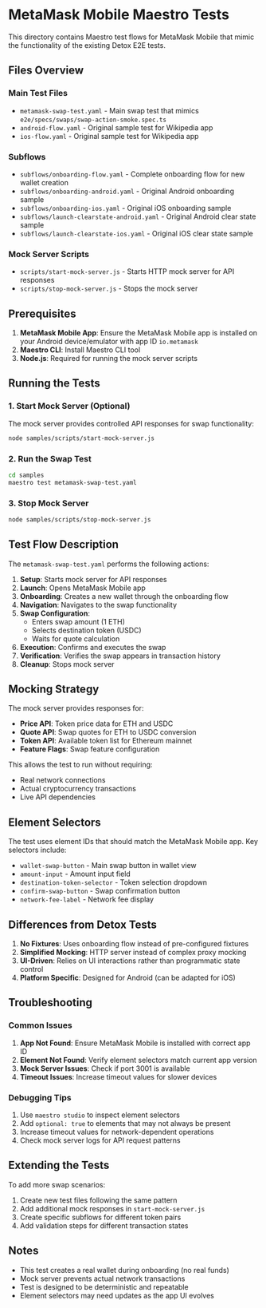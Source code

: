 # MetaMask Mobile Maestro Tests

This directory contains Maestro test flows for MetaMask Mobile that mimic the functionality of the existing Detox E2E tests.

## Files Overview

### Main Test Files

- `metamask-swap-test.yaml` - Main swap test that mimics `e2e/specs/swaps/swap-action-smoke.spec.ts`
- `android-flow.yaml` - Original sample test for Wikipedia app
- `ios-flow.yaml` - Original sample test for Wikipedia app

### Subflows

- `subflows/onboarding-flow.yaml` - Complete onboarding flow for new wallet creation
- `subflows/onboarding-android.yaml` - Original Android onboarding sample
- `subflows/onboarding-ios.yaml` - Original iOS onboarding sample
- `subflows/launch-clearstate-android.yaml` - Original Android clear state sample
- `subflows/launch-clearstate-ios.yaml` - Original iOS clear state sample

### Mock Server Scripts

- `scripts/start-mock-server.js` - Starts HTTP mock server for API responses
- `scripts/stop-mock-server.js` - Stops the mock server

## Prerequisites

1. **MetaMask Mobile App**: Ensure the MetaMask Mobile app is installed on your Android device/emulator with app ID `io.metamask`
2. **Maestro CLI**: Install Maestro CLI tool
3. **Node.js**: Required for running the mock server scripts

## Running the Tests

### 1. Start Mock Server (Optional)

The mock server provides controlled API responses for swap functionality:

```bash
node samples/scripts/start-mock-server.js
```

### 2. Run the Swap Test

```bash
cd samples
maestro test metamask-swap-test.yaml
```

### 3. Stop Mock Server

```bash
node samples/scripts/stop-mock-server.js
```

## Test Flow Description

The `metamask-swap-test.yaml` performs the following actions:

1. **Setup**: Starts mock server for API responses
2. **Launch**: Opens MetaMask Mobile app
3. **Onboarding**: Creates a new wallet through the onboarding flow
4. **Navigation**: Navigates to the swap functionality
5. **Swap Configuration**:
   - Enters swap amount (1 ETH)
   - Selects destination token (USDC)
   - Waits for quote calculation
6. **Execution**: Confirms and executes the swap
7. **Verification**: Verifies the swap appears in transaction history
8. **Cleanup**: Stops mock server

## Mocking Strategy

The mock server provides responses for:

- **Price API**: Token price data for ETH and USDC
- **Quote API**: Swap quotes for ETH to USDC conversion
- **Token API**: Available token list for Ethereum mainnet
- **Feature Flags**: Swap feature configuration

This allows the test to run without requiring:

- Real network connections
- Actual cryptocurrency transactions
- Live API dependencies

## Element Selectors

The test uses element IDs that should match the MetaMask Mobile app. Key selectors include:

- `wallet-swap-button` - Main swap button in wallet view
- `amount-input` - Amount input field
- `destination-token-selector` - Token selection dropdown
- `confirm-swap-button` - Swap confirmation button
- `network-fee-label` - Network fee display

## Differences from Detox Tests

1. **No Fixtures**: Uses onboarding flow instead of pre-configured fixtures
2. **Simplified Mocking**: HTTP server instead of complex proxy mocking
3. **UI-Driven**: Relies on UI interactions rather than programmatic state control
4. **Platform Specific**: Designed for Android (can be adapted for iOS)

## Troubleshooting

### Common Issues

1. **App Not Found**: Ensure MetaMask Mobile is installed with correct app ID
2. **Element Not Found**: Verify element selectors match current app version
3. **Mock Server Issues**: Check if port 3001 is available
4. **Timeout Issues**: Increase timeout values for slower devices

### Debugging Tips

1. Use `maestro studio` to inspect element selectors
2. Add `optional: true` to elements that may not always be present
3. Increase timeout values for network-dependent operations
4. Check mock server logs for API request patterns

## Extending the Tests

To add more swap scenarios:

1. Create new test files following the same pattern
2. Add additional mock responses in `start-mock-server.js`
3. Create specific subflows for different token pairs
4. Add validation steps for different transaction states

## Notes

- This test creates a real wallet during onboarding (no real funds)
- Mock server prevents actual network transactions
- Test is designed to be deterministic and repeatable
- Element selectors may need updates as the app UI evolves
